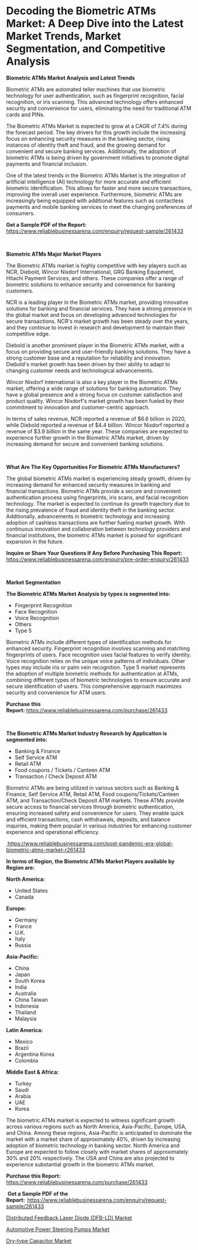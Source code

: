 <p><h1>Decoding the Biometric ATMs Market: A Deep Dive into the Latest Market Trends, Market Segmentation, and Competitive Analysis</h1></p><p><strong>Biometric ATMs Market Analysis and Latest Trends</strong></p>
<p><p>Biometric ATMs are automated teller machines that use biometric technology for user authentication, such as fingerprint recognition, facial recognition, or iris scanning. This advanced technology offers enhanced security and convenience for users, eliminating the need for traditional ATM cards and PINs.</p><p>The Biometric ATMs Market is expected to grow at a CAGR of 7.4% during the forecast period. The key drivers for this growth include the increasing focus on enhancing security measures in the banking sector, rising instances of identity theft and fraud, and the growing demand for convenient and secure banking services. Additionally, the adoption of biometric ATMs is being driven by government initiatives to promote digital payments and financial inclusion.</p><p>One of the latest trends in the Biometric ATMs Market is the integration of artificial intelligence (AI) technology for more accurate and efficient biometric identification. This allows for faster and more secure transactions, improving the overall user experience. Furthermore, biometric ATMs are increasingly being equipped with additional features such as contactless payments and mobile banking services to meet the changing preferences of consumers.</p></p>
<p><strong>Get a Sample PDF of the Report:&nbsp;</strong> <a href="https://www.reliablebusinessarena.com/enquiry/request-sample/261433">https://www.reliablebusinessarena.com/enquiry/request-sample/261433</a></p>
<p>&nbsp;</p>
<p><strong>Biometric ATMs Major Market Players</strong></p>
<p><p>The Biometric ATMs market is highly competitive with key players such as NCR, Diebold, Wincor Nixdorf International, GRG Banking Equipment, Hitachi Payment Services, and others. These companies offer a range of biometric solutions to enhance security and convenience for banking customers.</p><p>NCR is a leading player in the Biometric ATMs market, providing innovative solutions for banking and financial services. They have a strong presence in the global market and focus on developing advanced technologies for secure transactions. NCR's market growth has been steady over the years, and they continue to invest in research and development to maintain their competitive edge.</p><p>Diebold is another prominent player in the Biometric ATMs market, with a focus on providing secure and user-friendly banking solutions. They have a strong customer base and a reputation for reliability and innovation. Diebold's market growth has been driven by their ability to adapt to changing customer needs and technological advancements.</p><p>Wincor Nixdorf International is also a key player in the Biometric ATMs market, offering a wide range of solutions for banking automation. They have a global presence and a strong focus on customer satisfaction and product quality. Wincor Nixdorf's market growth has been fueled by their commitment to innovation and customer-centric approach.</p><p>In terms of sales revenue, NCR reported a revenue of $6.6 billion in 2020, while Diebold reported a revenue of $4.4 billion. Wincor Nixdorf reported a revenue of $3.9 billion in the same year. These companies are expected to experience further growth in the Biometric ATMs market, driven by increasing demand for secure and convenient banking solutions.</p></p>
<p>&nbsp;</p>
<p><strong>What Are The Key Opportunities For Biometric ATMs Manufacturers?</strong></p>
<p><p>The global biometric ATMs market is experiencing steady growth, driven by increasing demand for enhanced security measures in banking and financial transactions. Biometric ATMs provide a secure and convenient authentication process using fingerprints, iris scans, and facial recognition technology. The market is expected to continue its growth trajectory due to the rising prevalence of fraud and identity theft in the banking sector. Additionally, advancements in biometric technology and increasing adoption of cashless transactions are further fueling market growth. With continuous innovation and collaboration between technology providers and financial institutions, the biometric ATMs market is poised for significant expansion in the future.</p></p>
<p><strong>Inquire or Share Your Questions If Any Before Purchasing This Report:</strong> <a href="https://www.reliablebusinessarena.com/enquiry/pre-order-enquiry/261433">https://www.reliablebusinessarena.com/enquiry/pre-order-enquiry/261433</a></p>
<p>&nbsp;</p>
<p><strong>Market Segmentation</strong></p>
<p><strong>The Biometric ATMs Market Analysis by types is segmented into:</strong></p>
<p><ul><li>Fingerprint Recognition</li><li>Face Recognition</li><li>Voice Recognition</li><li>Others</li><li>Type 5</li></ul></p>
<p><p>Biometric ATMs include different types of identification methods for enhanced security. Fingerprint recognition involves scanning and matching fingerprints of users. Face recognition uses facial features to verify identity. Voice recognition relies on the unique voice patterns of individuals. Other types may include iris or palm vein recognition. Type 5 market represents the adoption of multiple biometric methods for authentication at ATMs, combining different types of biometric technologies to ensure accurate and secure identification of users. This comprehensive approach maximizes security and convenience for ATM users.</p></p>
<p><strong>Purchase this Report:&nbsp;</strong><a href="https://www.reliablebusinessarena.com/purchase/261433">https://www.reliablebusinessarena.com/purchase/261433</a></p>
<p>&nbsp;</p>
<p><strong>The Biometric ATMs Market Industry Research by Application is segmented into:</strong></p>
<p><ul><li>Banking & Finance</li><li>Self Service ATM</li><li>Retail ATM</li><li>Food coupons / Tickets / Canteen ATM</li><li>Transaction / Check Deposit ATM</li></ul></p>
<p><p>Biometric ATMs are being utilized in various sectors such as Banking & Finance, Self Service ATM, Retail ATM, Food coupons/Tickets/Canteen ATM, and Transaction/Check Deposit ATM markets. These ATMs provide secure access to financial services through biometric authentication, ensuring increased safety and convenience for users. They enable quick and efficient transactions, cash withdrawals, deposits, and balance inquiries, making them popular in various industries for enhancing customer experience and operational efficiency.</p></p>
<p><a href="https://www.reliablebusinessarena.com/post-pandemic-era-global-biometric-atms-market-r261433">&nbsp;https://www.reliablebusinessarena.com/post-pandemic-era-global-biometric-atms-market-r261433</a></p>
<p><strong>In terms of Region, the Biometric ATMs Market Players available by Region are:</strong></p>
<p>
    <p> <strong> North America: </strong>
        <ul>
            <li>United States</li>
            <li>Canada</li>
        </ul>
        </p> 
    <p> <strong> Europe: </strong>
        <ul>
            <li>Germany</li>
            <li>France</li>
            <li>U.K.</li>
            <li>Italy</li>
            <li>Russia</li>
        </ul>
        </p> 
    <p> <strong> Asia-Pacific: </strong>
        <ul>
            <li>China</li>
            <li>Japan</li>
            <li>South Korea</li>
            <li>India</li>
            <li>Australia</li>
            <li>China Taiwan</li>
            <li>Indonesia</li>
            <li>Thailand</li>
            <li>Malaysia</li>
        </ul>
        </p> 
    <p> <strong> Latin America: </strong>
        <ul>
            <li>Mexico</li>
            <li>Brazil</li>
            <li>Argentina Korea</li>
            <li>Colombia</li>
        </ul>
        </p> 
    <p> <strong> Middle East & Africa: </strong>
        <ul>
            <li>Turkey</li>
            <li>Saudi</li>
            <li>Arabia</li>
            <li>UAE</li>
            <li>Korea</li>
        </ul>
    </p>
    </p>
<p><p>The biometric ATMs market is expected to witness significant growth across various regions such as North America, Asia-Pacific, Europe, USA, and China. Among these regions, Asia-Pacific is anticipated to dominate the market with a market share of approximately 40%, driven by increasing adoption of biometric technology in banking sector. North America and Europe are expected to follow closely with market shares of approximately 30% and 20% respectively. The USA and China are also projected to experience substantial growth in the biometric ATMs market.</p></p>
<p><strong>Purchase this Report: </strong><a href="https://www.reliablebusinessarena.com/purchase/261433">https://www.reliablebusinessarena.com/purchase/261433</a></p>
<p>&nbsp;<strong>Get a Sample PDF of the Report:&nbsp;&nbsp;</strong><a href="https://www.reliablebusinessarena.com/enquiry/request-sample/261433">https://www.reliablebusinessarena.com/enquiry/request-sample/261433</a></p>
<p><strong></strong></p>
<p><p><a href="https://github.com/nhteumcc68/Market-Research-Report-List-1/blob/main/distributed-feedback-laser-diode-dfb-ld-market.md">Distributed Feedback Laser Diode (DFB-LD) Market</a></p><p><a href="https://view.publitas.com/reportprime-1/global-automotive-power-steering-pumps-market-trends-insights-into-growth-opportunities-and-challenges-forecasted-from-2024-to-2031/">Automotive Power Steering Pumps Market</a></p><p><a href="https://github.com/phuonganhit041011/Market-Research-Report-List-1/blob/main/dry-type-capacitor-market.md">Dry-type Capacitor Market</a></p></p>